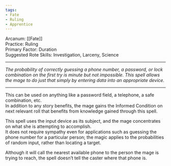 ```yaml
---
tags:
- Fate
- Ruling
- Apprentice
---
```


Arcanum: [[Fate]]\
Practice: Ruling\
Primary Factor: Duration\
Suggested Rote Skills: Investigation, Larceny, Science

---

_The probability of correctly guessing a phone number, a password, or lock combination on the first try is minute but not impossible. This spell allows the mage to do just that simply by entering data into an appropriate device._

---

This can be used on anything like a password field, a telephone, a safe combination, etc.\
In addition to any story benefits, the mage gains the Informed Condition on next relevant roll that benefits from knowledge gained through this spell.

This spell uses the input device as its subject, and the mage concentrates on what she is attempting to accomplish.\
It does not require sympathy even for applications such as guessing the phone number for a particular person; the magic applies to the probabilities of random input, rather than locating a target.

Although it will call the nearest available phone to the person the mage is trying to reach, the spell doesn’t tell the caster where that phone is.